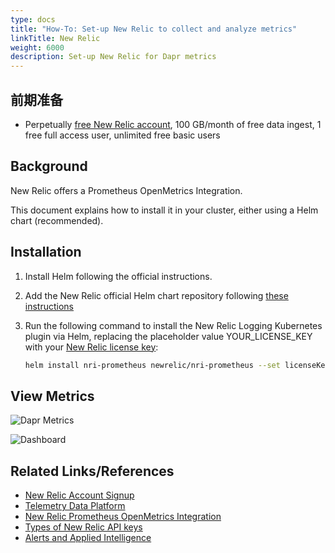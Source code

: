 ```yaml
---
type: docs
title: "How-To: Set-up New Relic to collect and analyze metrics"
linkTitle: New Relic
weight: 6000
description: Set-up New Relic for Dapr metrics
---
```


## 前期准备

- Perpetually [free New Relic account](https://newrelic.com/signup?ref=dapr), 100 GB/month of free data ingest, 1 free full access user, unlimited free basic users

## Background

New Relic offers a Prometheus OpenMetrics Integration.

This document explains how to install it in your cluster, either using a Helm chart (recommended).

## Installation

1. Install Helm following the official instructions.

2. Add the New Relic official Helm chart repository following [these instructions](https://github.com/newrelic/helm-charts/blob/master/README.md#installing-charts)

3. Run the following command to install the New Relic Logging Kubernetes plugin via Helm, replacing the placeholder value YOUR_LICENSE_KEY with your [New Relic license key](https://docs.newrelic.com/docs/accounts/accounts-billing/account-setup/new-relic-license-key):

   ```bash
   helm install nri-prometheus newrelic/nri-prometheus --set licenseKey=YOUR_LICENSE_KEY
   ```

## View Metrics

![Dapr Metrics](/images/nr-metrics-1.png)

![Dashboard](/images/nr-dashboard-dapr-metrics-1.png)

## Related Links/References

- [New Relic Account Signup](https://newrelic.com/signup)
- [Telemetry Data Platform](https://newrelic.com/platform/telemetry-data-platform)
- [New Relic Prometheus OpenMetrics Integration](https://github.com/newrelic/helm-charts/tree/master/charts/nri-prometheus)
- [Types of New Relic API keys](https://docs.newrelic.com/docs/apis/intro-apis/new-relic-api-keys/)
- [Alerts and Applied Intelligence](https://docs.newrelic.com/docs/alerts-applied-intelligence/overview/)
